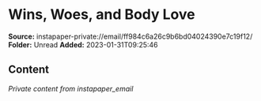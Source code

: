 # Wins, Woes, and Body Love

**Source:** instapaper-private://email/ff984c6a26c9b6bd04024390e7c19f12/
**Folder:** Unread
**Added:** 2023-01-31T09:25:46




## Content
*Private content from instapaper_email*
